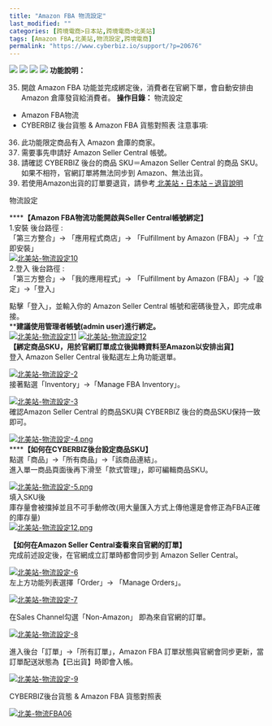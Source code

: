 ```yaml
---
title: "Amazon FBA 物流設定"
last_modified: ""
categories: [跨境電商>日本站,跨境電商>北美站]
tags: [Amazon FBA,北美站,物流設定,跨境電商]
permalink: "https://www.cyberbiz.io/support/?p=20676"
---
```


![](https://www.cyberbiz.io/support/wp-content/uploads/2021/09/wp-主視覺bar-1024x321.png) ![](https://www.cyberbiz.io/support/wp-content/uploads/適用站別.png) [![](https://www.cyberbiz.io/support/wp-content/uploads/北美站.png)](https://www.cyberbiz.io/support/?page_id=32080)
[![](https://www.cyberbiz.io/support/wp-content/uploads/日本站.png)](https://www.cyberbiz.io/support/?page_id=33456)
**功能說明：**  

35. 開啟 Amazon FBA 功能並完成綁定後，消費者在官網下單，會自動安排由 Amazon 倉庫發貨給消費者。
**操作目錄：** 物流設定

* Amazon FBA物流 
* CYBERBIZ 後台貨態 & Amazon FBA 貨態對照表 
注意事項:  

36. 此功能限定商品有入 Amazon 倉庫的商家。
37. 需要事先申請好 Amazon Seller Central 帳號。
38. 請確認 CYBERBIZ 後台的商品 SKU＝Amazon Seller Central 的商品 SKU。如果不相符，官網訂單將無法同步到 Amazon、無法出貨。 
39. 若使用Amazon出貨的訂單要退貨，請參考[ 北美站・日本站 – 退貨說明](https://www.cyberbiz.io/support/?p=30948)


物流設定  

******【Amazon FBA物流功能開啟與Seller Central帳號綁定】**  
1.安裝 後台路徑 :  
「第三方整合」→ 「應用程式商店」→ 「Fulfillment by Amazon (FBA)」→「立即安裝」  
[![北美站-物流設定10](https://www.cyberbiz.io/support/wp-content/uploads/北美站-物流設定10.png)](https://www.cyberbiz.io/support/wp-content/uploads/北美站-物流設定10.png)  
2.登入 後台路徑 :  
「第三方整合」→ 「我的應用程式」→ 「Fulfillment by Amazon (FBA)」→「設定」→「登入」  

點擊「登入」，並輸入你的 Amazon Seller Central 帳號和密碼後登入，即完成串接。  
****建議使用管理者帳號(admin user)進行綁定。**  
[![北美站-物流設定11](https://www.cyberbiz.io/support/wp-content/uploads/北美站-物流設定11.png)](https://www.cyberbiz.io/support/wp-content/uploads/北美站-物流設定11.png) [![北美站-物流設定12](https://www.cyberbiz.io/support/wp-content/uploads/北美站-物流設定12.png)](https://www.cyberbiz.io/support/wp-content/uploads/北美站-物流設定12.png)  
**【綁定商品SKU，用於官網訂單成立後拋轉資料至Amazon以安排出貨】**  
登入 Amazon Seller Central 後點選左上角功能選單。  

[![北美站-物流設定-2](https://www.cyberbiz.io/support/wp-content/uploads/北美站-物流設定-2.png)](https://www.cyberbiz.io/support/wp-content/uploads/北美站-物流設定-2.png)  
接著點選「Inventory」→「Manage FBA Inventory」。  

[![北美站-物流設定-3](https://www.cyberbiz.io/support/wp-content/uploads/北美站-物流設定-3.png)](https://www.cyberbiz.io/support/wp-content/uploads/北美站-物流設定-3.png)  
確認Amazon Seller Central 的商品SKU與 CYBERBIZ 後台的商品SKU保持一致即可。  

[![北美站-物流設定-4.png](https://www.cyberbiz.io/support/wp-content/uploads/北美站-物流設定-4.png)](https://www.cyberbiz.io/support/wp-content/uploads/北美站-物流設定-4.png)  
******【如何在CYBERBIZ後台設定商品SKU】**  
點選「商品」→「所有商品」→「該商品連結」。  
進入單一商品頁面後再下滑至「款式管理」，即可編輯商品SKU。  

[![北美站-物流設定-5.png](https://www.cyberbiz.io/support/wp-content/uploads/北美站-物流設定-5.png)](https://www.cyberbiz.io/support/wp-content/uploads/北美站-物流設定-5.png)  
填入SKU後  
庫存量會被擋掉並且不可手動修改(用大量匯入方式上傳他還是會修正為FBA正確的庫存量)  
[![北美站-物流設定12.png](https://www.cyberbiz.io/support/wp-content/uploads/北美站-物流設定13.png)](https://www.cyberbiz.io/support/wp-content/uploads/北美站-物流設定13.png)  

**【如何在Amazon Seller Central查看來自官網的訂單】**  
完成前述設定後，在官網成立訂單時都會同步到 Amazon Seller Central。  

[![北美站-物流設定-6](https://www.cyberbiz.io/support/wp-content/uploads/北美站-物流設定-6.png)](https://www.cyberbiz.io/support/wp-content/uploads/北美站-物流設定-6.png)  
左上方功能列表選擇「Order」→ 「Manage Orders」。  

[![北美站-物流設定-7](https://www.cyberbiz.io/support/wp-content/uploads/北美站-物流設定-7.png)](https://www.cyberbiz.io/support/wp-content/uploads/北美站-物流設定-7.png)  

在Sales Channel勾選「Non-Amazon」 即為來自官網的訂單。  

[![北美站-物流設定-8](https://www.cyberbiz.io/support/wp-content/uploads/北美站-物流設定-8.png)](https://www.cyberbiz.io/support/wp-content/uploads/北美站-物流設定-8.png)  

進入後台「訂單」→「所有訂單」，Amazon FBA 訂單狀態與官網會同步更新，當訂單配送狀態為【已出貨】時即會入帳。  

[![北美站-物流設定-9](https://www.cyberbiz.io/support/wp-content/uploads/北美站-物流設定-9.png)](https://www.cyberbiz.io/support/wp-content/uploads/北美站-物流設定-9.png)  

CYBERBIZ後台貨態 & Amazon FBA 貨態對照表  

[![北美-物流FBA06](https://www.cyberbiz.io/support/wp-content/uploads/2021/09/北美-物流FBA06.png)](https://www.cyberbiz.io/support/wp-content/uploads/2021/09/北美-物流FBA06.png)

